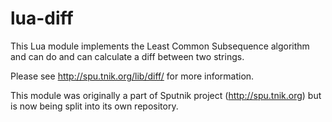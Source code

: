 # lua-diff
This Lua module implements the Least Common Subsequence algorithm and can do
and can calculate a diff between two strings.

Please see http://spu.tnik.org/lib/diff/ for more information.

This module was originally a part of Sputnik project (http://spu.tnik.org)
but is now being split into its own repository.